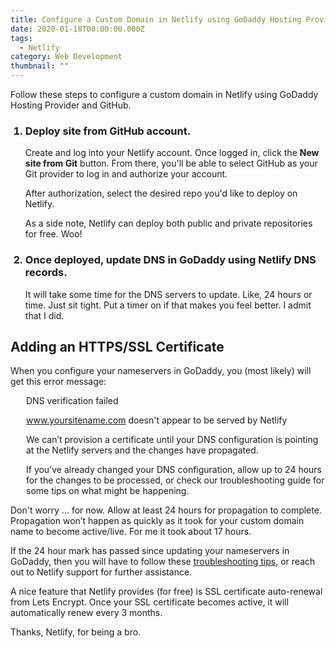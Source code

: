 ```yaml
---
title: Configure a Custom Domain in Netlify using GoDaddy Hosting Provider and GitHub
date: 2020-01-18T00:00:00.000Z
tags:
  - Netlify
category: Web Development
thumbnail: ""
---
```


Follow these steps to configure a custom domain in Netlify using GoDaddy Hosting Provider and GitHub.

<ol>
<h3><li class="blog-post-ol-li">Deploy site from GitHub account.</li></h3>

Create and log into your Netlify account. Once logged in, click the <b>New site from Git</b> button. From there, you'll be able to select GitHub as your Git provider to log in and authorize your account.

After authorization, select the desired repo you'd like to deploy on Netlify.

As a side note, Netlify can deploy both public and private repositories for free. Woo!

<h3><li class="blog-post-ol-li">Once deployed, update DNS in GoDaddy using Netlify DNS records.</li></h3>

It will take some time for the DNS servers to update. Like, 24 hours or time. Just sit tight. Put a timer on if that makes you feel better. I admit that I did.

</ol>

<h2>Adding an HTTPS/SSL Certificate</h2>

When you configure your nameservers in GoDaddy, you (most likely) will get this error message:

<div style="margin-left: 25px">

DNS verification failed

www.yoursitename.com doesn't appear to be served by Netlify

We can’t provision a certificate until your DNS configuration is pointing at the Netlify servers and the changes have propagated.

If you’ve already changed your DNS configuration, allow up to 24 hours for the changes to be processed, or check our troubleshooting guide for some tips on what might be happening.

</div>

Don't worry ... for now. Allow at least 24 hours for propagation to complete. Propagation won’t happen as quickly as it took for your custom domain name to become active/live. For me it took about 17 hours.

If the 24 hour mark has passed since updating your nameservers in GoDaddy, then you will have to follow these <a href="https://docs.netlify.com/domains-https/troubleshooting-tips/#certificates-and-https" class="is-gradient" rel="noopenner noreferrer" target="_blank">troubleshooting tips</a>, or reach out to Netlify support for further assistance.

A nice feature that Netlify provides (for free) is SSL certificate auto-renewal from Lets Encrypt. Once your SSL certificate becomes active, it will automatically renew every 3 months.

Thanks, Netlify, for being a bro.
